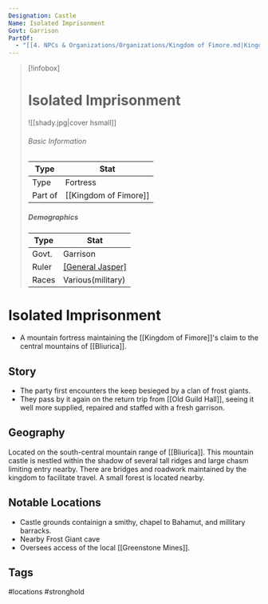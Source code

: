```yaml
---
Designation: Castle
Name: Isolated Imprisonment
Govt: Garrison
PartOf:
  - "[[4. NPCs & Organizations/Organizations/Kingdom of Fimore.md|Kingdom of Fimore]]"
---
```

> [!infobox]
> # Isolated Imprisonment
> ![[shady.jpg|cover hsmall]]
> ###### Basic Information
> | Type | Stat |
> | ---- | ---- |
> | Type| Fortress |
> | Part of | [[Kingdom of Fimore]] |
> ##### Demographics
> | Type | Stat |
> | ---- | ---- |
> | Govt. | Garrison |
> | Ruler | [[General Jasper]](former) |
> |Races| Various(military)|

# Isolated Imprisonment
- A mountain fortress maintaining the [[Kingdom of Fimore]]'s claim to the central mountains of [[Bliurica]].

## Story
- The party first encounters the keep besieged by a clan of frost giants.
- They pass by it again on the return trip from [[Old Guild Hall]], seeing it well more supplied, repaired and staffed with a fresh garrison.

## Geography
Located on the south-central mountain range of [[Bliurica]]. This mountain castle is nestled within the shadow of several tall ridges and large chasm limiting entry nearby. There are bridges and roadwork maintained by the kingdom to facilitate travel. A small forest is located nearby.

##  Notable Locations
- Castle grounds containign a smithy, chapel to Bahamut, and millitary barracks.
- Nearby Frost Giant cave
- Oversees access of the local [[Greenstone Mines]].



## Tags
#locations #stronghold